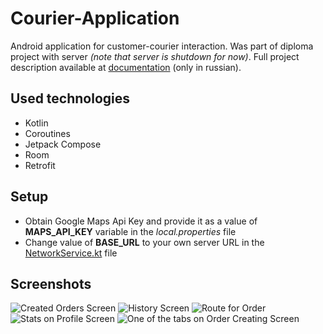 # Courier-Application
Android application for customer-courier interaction. Was part of diploma project with server *(note that server is shutdown for now)*. Full project description available at [documentation](https://github.com/UnbiasedShelf/Courier-Application/blob/main/docs/docs_rus.pdf) (only in russian).

## Used technologies
- Kotlin
- Coroutines
- Jetpack Compose
- Room
- Retrofit

## Setup
- Obtain Google Maps Api Key and provide it as a value of **MAPS_API_KEY** variable in the *local.properties* file
- Change value of **BASE_URL** to your own server URL in the [NetworkService.kt](https://github.com/UnbiasedShelf/Courier-Application/blob/main/app/src/main/java/by/bstu/vs/stpms/courier_application/model/network/NetworkService.kt) file

## Screenshots
![Created Orders Screen](https://github.com/UnbiasedShelf/Courier-Application/blob/main/docs/screenshot1.png)
![History Screen](https://github.com/UnbiasedShelf/Courier-Application/blob/main/docs/screenshot2.png)
![Route for Order](https://github.com/UnbiasedShelf/Courier-Application/blob/main/docs/screenshot3.png)
![Stats on Profile Screen](https://github.com/UnbiasedShelf/Courier-Application/blob/main/docs/screenshot4.png)
![One of the tabs on Order Creating Screen](https://github.com/UnbiasedShelf/Courier-Application/blob/main/docs/screenshot5.png)
